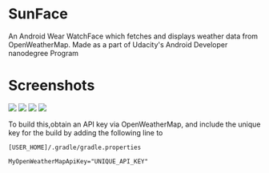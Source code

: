 SunFace
===================================

An Android Wear WatchFace which fetches and displays weather data from OpenWeatherMap.
Made as a part of Udacity's Android Developer nanodegree Program

Screenshots
====

![](http://i.imgur.com/Z6O1oIV.png) ![](http://i.imgur.com/s3PCTae.png)
![](http://i.imgur.com/Wtbptrk.png) ![](http://i.imgur.com/xOUBLCv.png)

To build this,obtain an API key via OpenWeatherMap, and include the unique key for the build by adding the following line to 

`[USER_HOME]/.gradle/gradle.properties`

`MyOpenWeatherMapApiKey="UNIQUE_API_KEY"`
